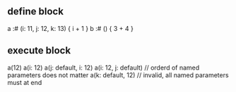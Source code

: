 define block
---
a :# (i: 11, j: 12, k: 13) { i + 1 }
b :# () { 3 + 4 }

execute block
---
a(12)
a(i: 12)
a(j: default, i: 12)
a(i: 12, j: default) // orderd of named parameters does not matter
a(k: default, 12) // invalid, all named parameters must at end
